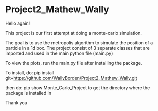 # Project2_Mathew_Wally

Hello again!

This project is our first attempt at doing a monte-carlo simulation.

The goal is to use the metropolis algorithm to simulate the position of a particle in a 1d box. The project consist of 3 separate classes that are imported and used in the main python file (main.py)

To view the plots, run the main.py file after installing the package.

To install, do: pip install git+https://github.com/WallyBorden/Project2_Mathew_Wally.git

then do: pip show Monte_Carlo_Project to get the directory where the package is installed in

Thank you
